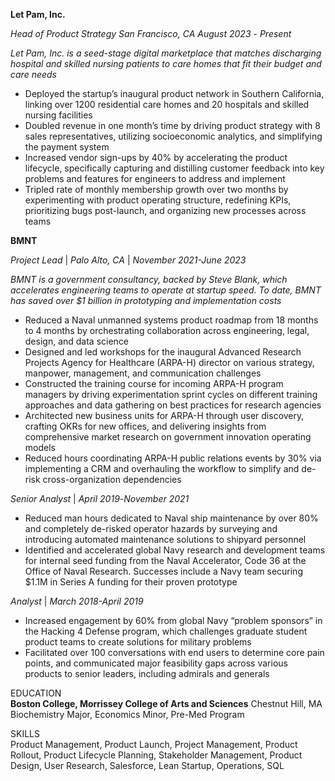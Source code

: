 **Let Pam, Inc.**		

*Head of Product Strategy*     *San Francisco, CA*    *August 2023* \- *Present*  

*Let Pam, Inc. is a seed-stage digital marketplace that matches discharging hospital and skilled nursing patients to care homes that fit their budget and care needs*

* Deployed the startup’s inaugural product network in Southern California, linking over 1200 residential care homes and 20 hospitals and skilled nursing facilities
* Doubled revenue in one month’s time by driving product strategy with 8 sales representatives, utilizing socioeconomic analytics, and simplifying the payment system  
* Increased vendor sign-ups by 40% by accelerating the product lifecycle, specifically capturing and distilling customer feedback into key problems and features for engineers to address and implement  
* Tripled rate of monthly membership growth over two months by experimenting with product operating structure, redefining KPIs, prioritizing bugs post-launch, and organizing new processes across teams

**BMNT**		

*Project Lead*	| *Palo Alto, CA*  | *November 2021-June 2023*  

*BMNT is a government consultancy, backed by Steve Blank, which accelerates engineering teams to operate at startup speed. To date, BMNT has saved over $1 billion in prototyping and implementation costs*

* Reduced a Naval unmanned systems product roadmap from 18 months to 4 months by orchestrating collaboration across engineering, legal, design, and data science  
* Designed and led workshops for the inaugural Advanced Research Projects Agency for Healthcare (ARPA-H) director on various strategy, manpower, management, and communication challenges  
* Constructed the training course for incoming ARPA-H program managers by driving experimentation sprint cycles on different training approaches and data gathering on best practices for research agencies   
* Architected new business units for ARPA-H through user discovery, crafting OKRs for new offices, and delivering insights from comprehensive market research on government innovation operating models  
* Reduced hours coordinating ARPA-H public relations events by 30% via implementing a CRM and overhauling the workflow to simplify and de-risk cross-organization dependencies

*Senior Analyst*	| 	*April 2019*\-*November 2021*

* Reduced man hours dedicated to Naval ship maintenance by over 80% and completely de-risked operator hazards by surveying and introducing automated maintenance solutions to shipyard personnel  
* Identified and accelerated global Navy research and development teams for internal seed funding from the Naval Accelerator, Code 36 at the Office of Naval Research. Successes include a Navy team securing $1.1M in Series A funding for their proven prototype

*Analyst* |	*March 2018-April 2019*

* Increased engagement by 60% from global Navy “problem sponsors” in the Hacking 4 Defense program, which challenges graduate student product teams to create solutions for military problems  
* Facilitated over 100 conversations with end users to determine core pain points, and communicated major feasibility gaps across various products to senior leaders, including admirals and generals

EDUCATION  
**Boston College, Morrissey College of Arts and Sciences**				         Chestnut Hill, MA  
Biochemistry Major, Economics Minor, Pre-Med Program 					         

SKILLS  
Product Management, Product Launch, Project Management, Product Rollout, Product Lifecycle Planning, Stakeholder Management, Product Design, User Research, Salesforce, Lean Startup, Operations, SQL

